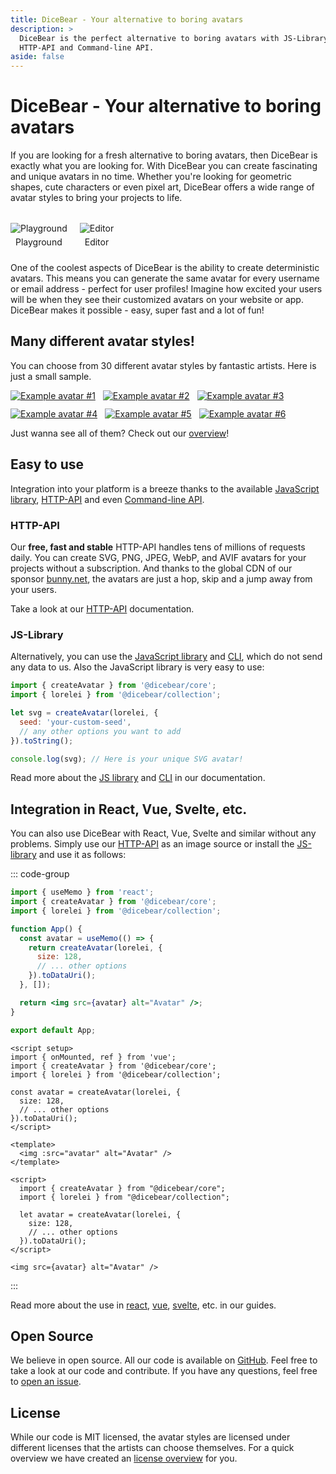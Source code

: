 ```yaml
---
title: DiceBear - Your alternative to boring avatars
description: >
  DiceBear is the perfect alternative to boring avatars with JS-Library,
  HTTP-API and Command-line API.
aside: false
---
```


<script setup>
import BrowserPreview from '@theme/components/BrowserPreview.vue';
</script>

# DiceBear - Your alternative to boring avatars

If you are looking for a fresh alternative to boring avatars, then DiceBear is
exactly what you are looking for. With DiceBear you can create fascinating and
unique avatars in no time. Whether you're looking for geometric shapes, cute
characters or even pixel art, DiceBear offers a wide range of avatar styles to
bring your projects to life.

<p class="why-dicebear-tools">
  <a href="/playground/" aria-label="Playground" title="Playground" target="_blank">
    <img src="/why-dicebear/playground.webp" alt="Playground" />
    <span>Playground</span>
  </a>
  
  <a href="https://editor.dicebear.com/" aria-label="Editor" title="Editor" target="_blank">
    <img src="/why-dicebear/editor.webp" alt="Editor" />
    <span>Editor</span>
  </a>
</p>

<style>
  .why-dicebear-tools {
    display: flex;
    gap: 20px;
    width: 100%;
  }

  .why-dicebear-tools {
    margin: 32px 0 24px !important;
  }

  .why-dicebear-tools a::after {
    display: none !important;
  }

  .why-dicebear-tools a {
    display: flex;
    flex-direction: column;
    align-items: center;
    gap: 5px;
    text-decoration: none;
    color: inherit;
    font-size: 14px;
  }
</style>

One of the coolest aspects of DiceBear is the ability to create deterministic
avatars. This means you can generate the same avatar for every username or email
address - perfect for user profiles! Imagine how excited your users will be when
they see their customized avatars on your website or app. DiceBear makes it
possible - easy, super fast and a lot of fun!

## Many different avatar styles!

You can choose from 30 different avatar styles by fantastic artists. Here is
just a small sample.

<p class="why-dicebear-preview">
  <a href="/styles/adventurer/" aria-label="Adventurer" title="Adventurer" target="_blank">
    <img alt="Example avatar #1" src="https://api.dicebear.com/9.x/adventurer-neutral/svg?size=96" />
  </a>

  <a href="/styles/initials/" aria-label="Initials" title="Initials" target="_blank">
    <img alt="Example avatar #2" src="https://api.dicebear.com/9.x/initials/svg?size=96&seed=Kitty" />
  </a>

  <a href="/styles/lorelei-neutral/" aria-label="Lorelei Neutral" title="Lorelei Neutral" target="_blank">
    <img alt="Example avatar #3" src="https://api.dicebear.com/9.x/lorelei-neutral/svg?size=96" />
  </a>

  <a href="/styles/pixel-art-neutral/" aria-label="Pixel Art Neutral" title="Pixel Art Neutral" target="_blank">
    <img alt="Example avatar #4" src="https://api.dicebear.com/9.x/pixel-art-neutral/svg?size=96" />
  </a>

  <a href="/styles/shapes/" aria-label="Shapes" title="Shapes" target="_blank">
    <img alt="Example avatar #5" src="https://api.dicebear.com/9.x/shapes/svg?size=96" />
  </a>

  <a href="/styles/thumbs/" aria-label="Thumbs" title="Thumbs" target="_blank">
    <img alt="Example avatar #6" src="https://api.dicebear.com/9.x/thumbs/svg?size=96" />
  </a>
</p>

Just wanna see all of them? Check out our [overview](/styles/)!

<style>
  .why-dicebear-preview {
    display: flex;
    flex-wrap: wrap;
    gap: 12px;
  }

  .why-dicebear-preview a::after {
    display: none !important;
  }
</style>

## Easy to use

Integration into your platform is a breeze thanks to the available
[JavaScript library](/how-to-use/js-library/), [HTTP-API](/how-to-use/http-api/)
and even [Command-line API](/how-to-use/cli/).

### HTTP-API

Our <strong>free, fast and stable</strong> HTTP-API handles tens of millions of
requests daily. You can create SVG, PNG, JPEG, WebP, and AVIF avatars for your
projects without a subscription. And thanks to the global CDN of our sponsor
[bunny.net](https://bunny.net/), the avatars are just a hop, skip and a jump
away from your users.

<BrowserPreview url="https://api.dicebear.com/9.x/lorelei/svg?seed=Mia" />

Take a look at our [HTTP-API](/how-to-use/http-api/) documentation.

### JS-Library

Alternatively, you can use the [JavaScript library](/how-to-use/js-library/) and
[CLI](/how-to-use/cli/), which do not send any data to us. Also the JavaScript
library is very easy to use:

```js
import { createAvatar } from '@dicebear/core';
import { lorelei } from '@dicebear/collection';

let svg = createAvatar(lorelei, {
  seed: 'your-custom-seed',
  // any other options you want to add
}).toString();

console.log(svg); // Here is your unique SVG avatar!
```

Read more about the [JS library](/how-to-use/js-library/) and
[CLI](/how-to-use/cli/) in our documentation.

## Integration in React, Vue, Svelte, etc.

You can also use DiceBear with React, Vue, Svelte and similar without any
problems. Simply use our [HTTP-API](/how-to-use/http-api/) as an image source or
install the [JS-library](/how-to-use/js-library/) and use it as follows:

::: code-group

```jsx [react]
import { useMemo } from 'react';
import { createAvatar } from '@dicebear/core';
import { lorelei } from '@dicebear/collection';

function App() {
  const avatar = useMemo(() => {
    return createAvatar(lorelei, {
      size: 128,
      // ... other options
    }).toDataUri();
  }, []);

  return <img src={avatar} alt="Avatar" />;
}

export default App;
```

```vue [vue]
<script setup>
import { onMounted, ref } from 'vue';
import { createAvatar } from '@dicebear/core';
import { lorelei } from '@dicebear/collection';

const avatar = createAvatar(lorelei, {
  size: 128,
  // ... other options
}).toDataUri();
</script>

<template>
  <img :src="avatar" alt="Avatar" />
</template>
```

```svelte [svelte]
<script>
  import { createAvatar } from "@dicebear/core";
  import { lorelei } from "@dicebear/collection";

  let avatar = createAvatar(lorelei, {
    size: 128,
    // ... other options
  }).toDataUri();
</script>

<img src={avatar} alt="Avatar" />
```

:::

Read more about the use in [react](/guides/use-the-library-with-react/),
[vue](/guides/use-the-library-with-vue/),
[svelte](/guides/use-the-library-with-svelte/), etc. in our guides.

## Open Source

We believe in open source. All our code is available on
[GitHub](https://github.com/dicebear). Feel free to take a look at our code and
contribute. If you have any questions, feel free to
[open an issue](https://github.com/dicebear/dicebear/issues).

## License

While our code is MIT licensed, the avatar styles are licensed under different
licenses that the artists can choose themselves. For a quick overview we have
created an [license overview](/licenses/) for you.
